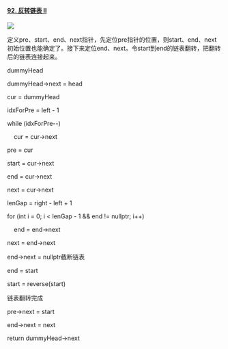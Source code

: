 #### [92. 反转链表 II](https://leetcode.cn/problems/reverse-linked-list-ii/)

![](C:\Users\Administrator\AppData\Roaming\marktext\images\2022-08-05-11-05-50-image.png)

定义pre、start、end、next指针，先定位pre指针的位置，则start、end、next初始位置也能确定了。接下来定位end、next。令start到end的链表翻转，把翻转后的链表连接起来。

dummyHead

dummyHead->next = head

cur = dummyHead

idxForPre = left - 1

while (idxForPre--)

    cur = cur->next

pre = cur

start = cur->next

end = cur->next

next = cur->next

lenGap = right - left + 1

for (int i = 0; i < lenGap - 1 && end != nullptr; i++)

    end = end->next

next = end->next

end->next = nullptr截断链表

end = start

start = reverse(start)

链表翻转完成

pre->next = start

end->next = next

return dummyHead->next    
